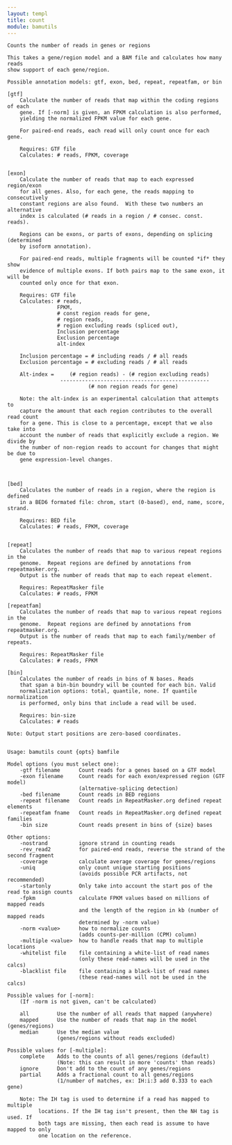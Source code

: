 ```yaml
---
layout: templ
title: count
module: bamutils
---
```

    
    Counts the number of reads in genes or regions
    
    This takes a gene/region model and a BAM file and calculates how many reads
    show support of each gene/region.
    
    Possible annotation models: gtf, exon, bed, repeat, repeatfam, or bin
    
    [gtf]
        Calculate the number of reads that map within the coding regions of each
        gene. If [-norm] is given, an FPKM calculation is also performed,
        yielding the normalized FPKM value for each gene.
    
        For paired-end reads, each read will only count once for each gene.
    
        Requires: GTF file
        Calculates: # reads, FPKM, coverage
    
    
    [exon]
        Calculate the number of reads that map to each expressed region/exon
        for all genes. Also, for each gene, the reads mapping to consecutively
        constant regions are also found.  With these two numbers an alternative
        index is calculated (# reads in a region / # consec. const. reads).
    
        Regions can be exons, or parts of exons, depending on splicing (determined
        by isoform annotation).
    
        For paired-end reads, multiple fragments will be counted *if* they show
        evidence of multiple exons. If both pairs map to the same exon, it will be
        counted only once for that exon.
    
        Requires: GTF file
        Calculates: # reads,
                    FPKM,
                    # const region reads for gene,
                    # region reads,
                    # region excluding reads (spliced out),
                    Inclusion percentage
                    Exclusion percentage
                    alt-index
    
        Inclusion percentage = # including reads / # all reads
        Exclusion percentage = # excluding reads / # all reads
    
        Alt-index =     (# region reads) - (# region excluding reads)
                     ------------------------------------------------
                              (# non region reads for gene)
    
        Note: the alt-index is an experimental calculation that attempts to
        capture the amount that each region contributes to the overall read count
        for a gene. This is close to a percentage, except that we also take into
        account the number of reads that explicitly exclude a region. We divide by
        the number of non-region reads to account for changes that might be due to
        gene expression-level changes.
    
    
    
    [bed]
        Calculates the number of reads in a region, where the region is defined
        in a BED6 formated file: chrom, start (0-based), end, name, score, strand.
    
        Requires: BED file
        Calculates: # reads, FPKM, coverage
    
    
    [repeat]
        Calculates the number of reads that map to various repeat regions in the
        genome.  Repeat regions are defined by annotations from repeatmasker.org.
        Output is the number of reads that map to each repeat element.
    
        Requires: RepeatMasker file
        Calculates: # reads, FPKM
    
    [repeatfam]
        Calculates the number of reads that map to various repeat regions in the
        genome.  Repeat regions are defined by annotations from repeatmasker.org.
        Output is the number of reads that map to each family/member of repeats.
    
        Requires: RepeatMasker file
        Calculates: # reads, FPKM
    
    [bin]
        Calculates the number of reads in bins of N bases. Reads
        that span a bin-bin boundry will be counted for each bin. Valid
        normalization options: total, quantile, none. If quantile normalization
        is performed, only bins that include a read will be used.
    
        Requires: bin-size
        Calculates: # reads
    
    Note: Output start positions are zero-based coordinates.
    
    
    Usage: bamutils count {opts} bamfile
    
    Model options (you must select one):
        -gtf filename      Count reads for a genes based on a GTF model
        -exon filename     Count reads for each exon/expressed region (GTF model)
                           (alternative-splicing detection)
        -bed filename      Count reads in BED regions
        -repeat filename   Count reads in RepeatMasker.org defined repeat elements
        -repeatfam fname   Count reads in RepeatMasker.org defined repeat families
        -bin size          Count reads present in bins of {size} bases
    
    Other options:
        -nostrand          ignore strand in counting reads
        -rev_read2         for paired-end reads, reverse the strand of the second fragment
        -coverage          calculate average coverage for genes/regions
        -uniq              only count unique starting positions
                           (avoids possible PCR artifacts, not recommended)
        -startonly         Only take into account the start pos of the read to assign counts
        -fpkm              calculate FPKM values based on millions of mapped reads
                           and the length of the region in kb (number of mapped reads
                           determined by -norm value)
        -norm <value>      how to normalize counts
                           (adds counts-per-million (CPM) column)
        -multiple <value>  how to handle reads that map to multiple locations
        -whitelist file    file containing a white-list of read names
                           (only these read-names will be used in the calcs)
        -blacklist file    file containing a black-list of read names
                           (these read-names will not be used in the calcs)
    
    Possible values for [-norm]:
        (If -norm is not given, can't be calculated)
    
        all         Use the number of all reads that mapped (anywhere)
        mapped      Use the number of reads that map in the model (genes/regions)
        median      Use the median value
                    (genes/regions without reads excluded)
    
    Possible values for [-multiple]:
        complete    Adds to the counts of all genes/regions (default)
                    (Note: this can result in more 'counts' than reads)
        ignore      Don't add to the count of any genes/regions
        partial     Adds a fractional count to all genes/regions
                    (1/number of matches, ex: IH:i:3 add 0.333 to each gene)
    
        Note: The IH tag is used to determine if a read has mapped to multiple
              locations. If the IH tag isn't present, then the NH tag is used. If
              both tags are missing, then each read is assume to have mapped to only
              one location on the reference.
               
    
    
    
